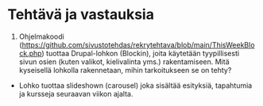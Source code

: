 # Tehtävä ja vastauksia

1. Ohjelmakoodi (https://github.com/sivustotehdas/rekrytehtava/blob/main/ThisWeekBlock.php) tuottaa Drupal-lohkon (Blockin), joita käytetään tyypillisesti sivun osien (kuten valikot, kielivalinta yms.) rakentamiseen. Mitä kyseisellä lohkolla rakennetaan, mihin tarkoitukseen se on tehty?
- Lohko tuottaa slideshown (carousel) joka sisältää esityksiä, tapahtumia ja kursseja seuraavan viikon ajalta.
